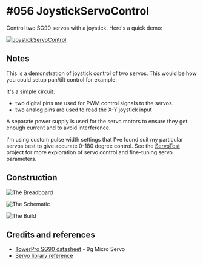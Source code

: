 # #056 JoystickServoControl

Control two SG90 servos with a joystick. Here's a quick demo:

[![JoystickServoControl](https://img.youtube.com/vi/P8883DkE3Jo/0.jpg)](https://www.youtube.com/watch?v=P8883DkE3Jo)


## Notes

This is a demonstration of joystick control of two servos. This would be how you could setup pan/tilt control for example.

It's a simple circuit:

* two digital pins are used for PWM control signals to the servos.
* two analog pins are used to read the X-Y joystick input

A separate power supply is used for the servo motors to ensure they get enough current and to avoid interference.

I'm using custom pulse width settings that I've found suit my particular servos best to give accurate 0-180 degree control.
See the [ServoTest](../ServoTest) project for more exploration of servo control and fine-tuning servo parameters.

## Construction

![The Breadboard](./assets/JoystickServoControl_bb.jpg?raw=true)

![The Schematic](./assets/JoystickServoControl_schematic.jpg?raw=true)

![The Build](./assets/JoystickServoControl_build.jpg?raw=true)

## Credits and references
* [TowerPro SG90 datasheet](http://datasheet.sparkgo.com.br/SG90Servo.pdf) - 9g Micro Servo
* [Servo library reference](http://arduino.cc/en/Reference/Servo)
